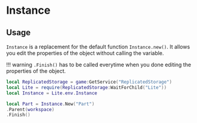 # Instance

## Usage
`Instance` is a replacement for the default function `Instance.new()`. It allows you edit the properties of the object without calling the variable.

!!! warning
    `.Finish()` has to be called everytime when you done editing the properties of the object.
```lua
local ReplicatedStorage = game:GetService("ReplicatedStorage")
local Lite = require(ReplicatedStorage:WaitForChild("Lite"))
local Instance = Lite.env.Instance

local Part = Instance.New("Part")
.Parent(workspace)
.Finish()
```